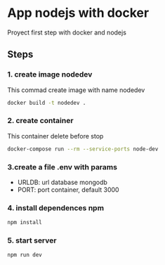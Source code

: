 # App nodejs with docker

Proyect first step with docker and nodejs

## Steps

### 1. create image nodedev

This commad create image with name nodedev

```bash
docker build -t nodedev .
```

### 2. create container

This container delete before stop

```bash
docker-compose run --rm --service-ports node-dev
```

### 3.create a file .env with params

- URLDB: url database mongodb
- PORT: port container, default 3000

### 4. install dependences npm

```bash
npm install
```

### 5. start server

```bash
npm run dev
```
